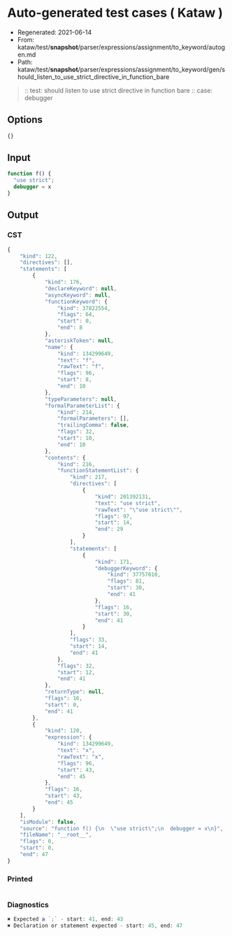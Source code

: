 # Auto-generated test cases ( Kataw )
- Regenerated: 2021-06-14
- From: kataw/test/__snapshot__/parser/expressions/assignment/to_keyword/autogen.md
- Path: kataw/test/__snapshot__/parser/expressions/assignment/to_keyword/gen/should_listen_to_use_strict_directive_in_function_bare
> :: test: should listen to use strict directive in function bare
> :: case: debugger
## Options

`````js
{}
`````
## Input

`````js
function f() {
  "use strict";
  debugger = x
}
`````
## Output

### CST

```javascript
{
    "kind": 122,
    "directives": [],
    "statements": [
        {
            "kind": 176,
            "declareKeyword": null,
            "asyncKeyword": null,
            "functionKeyword": {
                "kind": 37822554,
                "flags": 64,
                "start": 0,
                "end": 8
            },
            "asteriskToken": null,
            "name": {
                "kind": 134299649,
                "text": "f",
                "rawText": "f",
                "flags": 96,
                "start": 8,
                "end": 10
            },
            "typeParameters": null,
            "formalParameterList": {
                "kind": 214,
                "formalParameters": [],
                "trailingComma": false,
                "flags": 32,
                "start": 10,
                "end": 10
            },
            "contents": {
                "kind": 216,
                "functionStatementList": {
                    "kind": 217,
                    "directives": [
                        {
                            "kind": 201392131,
                            "text": "use strict",
                            "rawText": "\"use strict\"",
                            "flags": 97,
                            "start": 14,
                            "end": 29
                        }
                    ],
                    "statements": [
                        {
                            "kind": 171,
                            "debuggerKeyword": {
                                "kind": 37757010,
                                "flags": 81,
                                "start": 30,
                                "end": 41
                            },
                            "flags": 16,
                            "start": 30,
                            "end": 41
                        }
                    ],
                    "flags": 33,
                    "start": 14,
                    "end": 41
                },
                "flags": 32,
                "start": 12,
                "end": 41
            },
            "returnType": null,
            "flags": 16,
            "start": 0,
            "end": 41
        },
        {
            "kind": 120,
            "expression": {
                "kind": 134299649,
                "text": "x",
                "rawText": "x",
                "flags": 96,
                "start": 43,
                "end": 45
            },
            "flags": 16,
            "start": 43,
            "end": 45
        }
    ],
    "isModule": false,
    "source": "function f() {\n  \"use strict\";\n  debugger = x\n}",
    "fileName": "__root__",
    "flags": 0,
    "start": 0,
    "end": 47
}
```

### Printed

```javascript

```

### Diagnostics

```javascript
✖ Expected a `;` - start: 41, end: 43
✖ Declaration or statement expected - start: 45, end: 47

```

